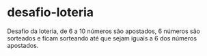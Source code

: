 # desafio-loteria

Desafio da loteria, de 6 a 10 números são apostados, 6 números são sorteados e ficam sorteando até que sejam iguais a 6 dos números apostados.
